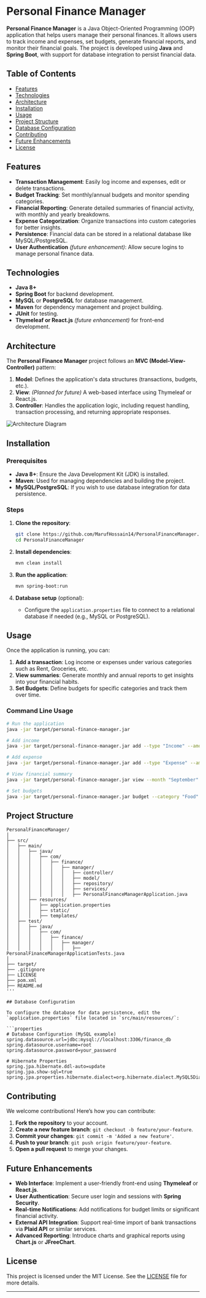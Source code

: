 # Personal Finance Manager

**Personal Finance Manager** is a Java Object-Oriented Programming (OOP) application that helps users manage their personal finances. It allows users to track income and expenses, set budgets, generate financial reports, and monitor their financial goals. The project is developed using **Java** and **Spring Boot**, with support for database integration to persist financial data.

## Table of Contents

- [Features](#features)
- [Technologies](#technologies)
- [Architecture](#architecture)
- [Installation](#installation)
- [Usage](#usage)
- [Project Structure](#project-structure)
- [Database Configuration](#database-configuration)
- [Contributing](#contributing)
- [Future Enhancements](#future-enhancements)
- [License](#license)

## Features

- **Transaction Management**: Easily log income and expenses, edit or delete transactions.
- **Budget Tracking**: Set monthly/annual budgets and monitor spending categories.
- **Financial Reporting**: Generate detailed summaries of financial activity, with monthly and yearly breakdowns.
- **Expense Categorization**: Organize transactions into custom categories for better insights.
- **Persistence**: Financial data can be stored in a relational database like MySQL/PostgreSQL.
- **User Authentication** *(future enhancement)*: Allow secure logins to manage personal finance data.

## Technologies

- **Java 8+**
- **Spring Boot** for backend development.
- **MySQL** or **PostgreSQL** for database management.
- **Maven** for dependency management and project building.
- **JUnit** for testing.
- **Thymeleaf or React.js** *(future enhancement)* for front-end development.

## Architecture

The **Personal Finance Manager** project follows an **MVC (Model-View-Controller)** pattern:

1. **Model**: Defines the application's data structures (transactions, budgets, etc.).
2. **View**: *(Planned for future)* A web-based interface using Thymeleaf or React.js.
3. **Controller**: Handles the application logic, including request handling, transaction processing, and returning appropriate responses.

![Architecture Diagram](path/to/architecture-diagram.png)

## Installation

### Prerequisites

- **Java 8+**: Ensure the Java Development Kit (JDK) is installed.
- **Maven**: Used for managing dependencies and building the project.
- **MySQL/PostgreSQL**: If you wish to use database integration for data persistence.

### Steps

1. **Clone the repository**:
    ```bash
    git clone https://github.com/MarufHossain14/PersonalFinanceManager.git
    cd PersonalFinanceManager
    ```

2. **Install dependencies**:
    ```bash
    mvn clean install
    ```

3. **Run the application**:
    ```bash
    mvn spring-boot:run
    ```

4. **Database setup** (optional):
   - Configure the `application.properties` file to connect to a relational database if needed (e.g., MySQL or PostgreSQL).

## Usage

Once the application is running, you can:

1. **Add a transaction**: Log income or expenses under various categories such as Rent, Groceries, etc.
2. **View summaries**: Generate monthly and annual reports to get insights into your financial habits.
3. **Set Budgets**: Define budgets for specific categories and track them over time.

### Command Line Usage

```bash
# Run the application
java -jar target/personal-finance-manager.jar

# Add income
java -jar target/personal-finance-manager.jar add --type "Income" --amount 5000 --description "Salary"

# Add expense
java -jar target/personal-finance-manager.jar add --type "Expense" --amount 200 --description "Groceries"

# View financial summary
java -jar target/personal-finance-manager.jar view --month "September"

# Set budgets
java -jar target/personal-finance-manager.jar budget --category "Food" --amount 300
```

## Project Structure

```plaintext
PersonalFinanceManager/
│
├── src/
│   ├── main/
│   │   ├── java/
│   │   │   ├── com/
│   │   │   │   ├── finance/
│   │   │   │   │   ├── manager/
│   │   │   │   │   │   ├── controller/
│   │   │   │   │   │   ├── model/
│   │   │   │   │   │   ├── repository/
│   │   │   │   │   │   ├── services/
│   │   │   │   │   │   ├── PersonalFinanceManagerApplication.java
│   │   ├── resources/
│   │   │   ├── application.properties
│   │   │   ├── static/
│   │   │   ├── templates/
│   ├── test/
│   │   ├── java/
│   │   │   ├── com/
│   │   │   │   ├── finance/
│   │   │   │   │   ├── manager/
│   │   │   │   │   │   ├── PersonalFinanceManagerApplicationTests.java
│
├── target/
├── .gitignore
├── LICENSE
├── pom.xml
├── README.md
'''

## Database Configuration

To configure the database for data persistence, edit the `application.properties` file located in `src/main/resources/`:

```properties
# Database Configuration (MySQL example)
spring.datasource.url=jdbc:mysql://localhost:3306/finance_db
spring.datasource.username=root
spring.datasource.password=your_password

# Hibernate Properties
spring.jpa.hibernate.ddl-auto=update
spring.jpa.show-sql=true
spring.jpa.properties.hibernate.dialect=org.hibernate.dialect.MySQL5Dialect
```

## Contributing

We welcome contributions! Here’s how you can contribute:

1. **Fork the repository** to your account.
2. **Create a new feature branch**: `git checkout -b feature/your-feature`.
3. **Commit your changes**: `git commit -m 'Added a new feature'`.
4. **Push to your branch**: `git push origin feature/your-feature`.
5. **Open a pull request** to merge your changes.

## Future Enhancements

- **Web Interface**: Implement a user-friendly front-end using **Thymeleaf** or **React.js**.
- **User Authentication**: Secure user login and sessions with **Spring Security**.
- **Real-time Notifications**: Add notifications for budget limits or significant financial activity.
- **External API Integration**: Support real-time import of bank transactions via **Plaid API** or similar services.
- **Advanced Reporting**: Introduce charts and graphical reports using **Chart.js** or **JFreeChart**.

## License

This project is licensed under the MIT License. See the [LICENSE](LICENSE) file for more details.

---
